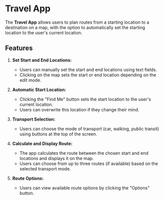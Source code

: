 # Travel App

The **Travel App** allows users to plan routes from a starting location to a destination on a map, with the option to automatically set the starting location to the user's current location.

## Features

1. **Set Start and End Locations:**
   - Users can manually set the start and end locations using text fields.
   - Clicking on the map sets the start or end location depending on the edit mode.

2. **Automatic Start Location:**
   - Clicking the "Find Me" button sets the start location to the user's current location.
   - Users can overwrite this location if they change their mind.

3. **Transport Selection:**
   - Users can choose the mode of transport (car, walking, public transit) using buttons at the top of the screen.

4. **Calculate and Display Route:**
   - The app calculates the route between the chosen start and end locations and displays it on the map.
   - Users can choose from up to three routes (if available) based on the selected transport mode.

5. **Route Options:**
   - Users can view available route options by clicking the "Options" button.

